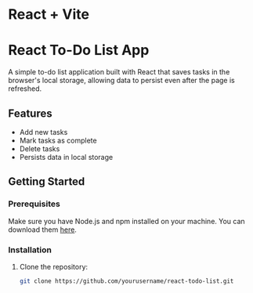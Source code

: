 # React + Vite

# React To-Do List App

A simple to-do list application built with React that saves tasks in the browser's local storage, allowing data to persist even after the page is refreshed.

## Features

- Add new tasks
- Mark tasks as complete
- Delete tasks
- Persists data in local storage

## Getting Started

### Prerequisites

Make sure you have Node.js and npm installed on your machine. You can download them [here](https://nodejs.org/).

### Installation

1. Clone the repository:
   ```bash
   git clone https://github.com/yourusername/react-todo-list.git
